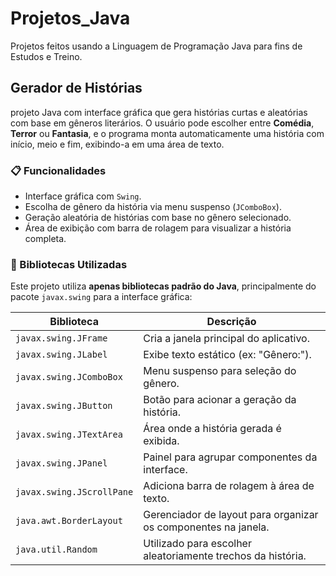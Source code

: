 # Projetos_Java
Projetos feitos usando a Linguagem de Programação Java para fins de Estudos e Treino.

## Gerador de Histórias
projeto Java com interface gráfica que gera histórias curtas e aleatórias com base em gêneros literários. O usuário pode escolher entre **Comédia**, **Terror** ou **Fantasia**, e o programa monta automaticamente uma história com início, meio e fim, exibindo-a em uma área de texto.

### 📋 Funcionalidades

- Interface gráfica com `Swing`.
- Escolha de gênero da história via menu suspenso (`JComboBox`).
- Geração aleatória de histórias com base no gênero selecionado.
- Área de exibição com barra de rolagem para visualizar a história completa.

### 🧰 Bibliotecas Utilizadas

Este projeto utiliza **apenas bibliotecas padrão do Java**, principalmente do pacote `javax.swing` para a interface gráfica:

| Biblioteca        | Descrição |
|-------------------|-----------|
| `javax.swing.JFrame`      | Cria a janela principal do aplicativo. |
| `javax.swing.JLabel`      | Exibe texto estático (ex: "Gênero:"). |
| `javax.swing.JComboBox`   | Menu suspenso para seleção do gênero. |
| `javax.swing.JButton`     | Botão para acionar a geração da história. |
| `javax.swing.JTextArea`   | Área onde a história gerada é exibida. |
| `javax.swing.JPanel`      | Painel para agrupar componentes da interface. |
| `javax.swing.JScrollPane` | Adiciona barra de rolagem à área de texto. |
| `java.awt.BorderLayout`   | Gerenciador de layout para organizar os componentes na janela. |
| `java.util.Random`        | Utilizado para escolher aleatoriamente trechos da história. |

